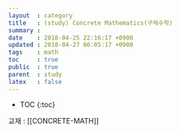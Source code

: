 ```yaml
---
layout  : category
title   : (study) Concrete Mathematics(구체수학)
summary : 
date    : 2018-04-25 22:16:17 +0900
updated : 2018-04-27 06:05:17 +0900
tags    : math
toc     : true
public  : true
parent  : study
latex   : false
---
```

* TOC
{:toc}

교재 : [[CONCRETE-MATH]]


